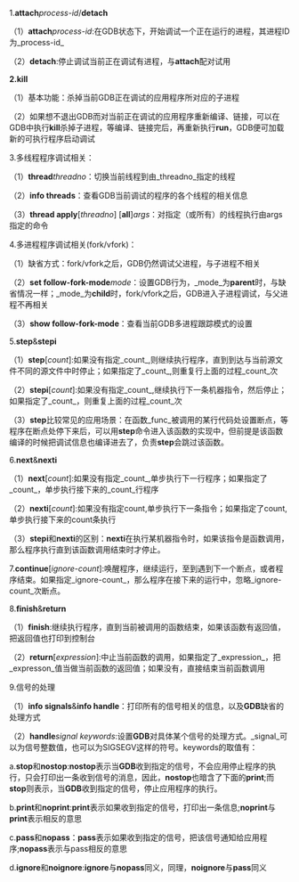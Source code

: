 1.**attach**_process-id_/**detach**

（1）**attach**_process-id_:在GDB状态下，开始调试一个正在运行的进程，其进程ID为_process-id_

（2）**detach**:停止调试当前正在调试有进程，与**attach**配对试用

**2.kill**

（1）基本功能：杀掉当前GDB正在调试的应用程序所对应的子进程

（2）如果想不退出GDB而对当前正在调试的应用程序重新编译、链接，可以在GDB中执行**kill**杀掉子进程，等编译、链接完后，再重新执行**run**，GDB便可加载新的可执行程序启动调试

3.多线程程序调试相关：

（1）**thread**_threadno_：切换当前线程到由_threadno_指定的线程

（2）**info threads**：查看GDB当前调试的程序的各个线程的相关信息

（3）**thread apply**\[_threadno_\] \[**all**\]_args_：对指定（或所有）的线程执行由args指定的命令

4.多进程程序调试相关\(fork/vfork\)：

（1）缺省方式：fork/vfork之后，GDB仍然调试父进程，与子进程不相关

（2）**set follow-fork-mode**_mode_：设置GDB行为，_mode_为**parent**时，与缺省情况一样；_mode_为**child**时，fork/vfork之后，GDB进入子进程调试，与父进程不再相关

（3）**show follow-fork-mode**：查看当前GDB多进程跟踪模式的设置

5.**step**&**stepi**

（1）**step**\[_count_\]:如果没有指定_count_,则继续执行程序，直到到达与当前源文件不同的源文件中时停止；如果指定了_count_,则重复行上面的过程_count_次

（2）**stepi**\[_count_\]:如果没有指定_count_,继续执行下一条机器指令，然后停止；如果指定了_count_，则重复上面的过程_count_次

（3）**step**比较常见的应用场景：在函数_func_被调用的某行代码处设置断点，等程序在断点处停下来后，可以用**step**命令进入该函数的实现中，但前提是该函数编译的时候把调试信息也编译进去了，负责**step**会跳过该函数。

6.**next**&**nexti**

（1）**next**\[_count_\]:如果没有指定_count_,单步执行下一行程序；如果指定了_count_，单步执行接下来的_count_行程序

（2）**nexti**\[_count_\]:如果没有指定count,单步执行下一条指令；如果指定了count,单步执行接下来的count条执行

（3）**stepi**和**nexti**的区别：**nexti**在执行某机器指令时，如果该指令是函数调用，那么程序执行直到该函数调用结束时才停止。

7.**continue**\[_ignore-count_\]:唤醒程序，继续运行，至到遇到下一个断点，或者程序结束。如果指定_ignore-count_，那么程序在接下来的运行中，忽略_ignore-count_次断点。

8.**finish**&**return**

（1）**finish**:继续执行程序，直到当前被调用的函数结束，如果该函数有返回值，把返回值也打印到控制台

（2）**return**\[_expression_\]:中止当前函数的调用，如果指定了_expression_，把_expresson_值当做当前函数的返回值；如果没有，直接结束当前函数调用

9.信号的处理

（1）**info signals**&**info handle**：打印所有的信号相关的信息，以及**GDB**缺省的处理方式



（2）**handle**_signal keywords_:设置**GDB**对具体某个信号的处理方式。_signal_可以为信号整数值，也可以为SIGSEGV这样的符号。keywords的取值有：

a.**stop**和**nostop**:**nostop**表示当**GDB**收到指定的信号，不会应用停止程序的执行，只会打印出一条收到信号的消息，因此，**nostop**也暗含了下面的**print**;而**stop**则表示，当**GDB**收到指定的信号，停止应用程序的执行。

b.**print**和**noprint**:**print**表示如果收到指定的信号，打印出一条信息;**noprint**与**print**表示相反的意思

c.**pass**和**nopass**：**pass**表示如果收到指定的信号，把该信号通知给应用程序;**nopass**表示与pass相反的意思

d.**ignore**和**noignore**:**ignore**与**nopass**同义，同理，**noignore**与**pass**同义

